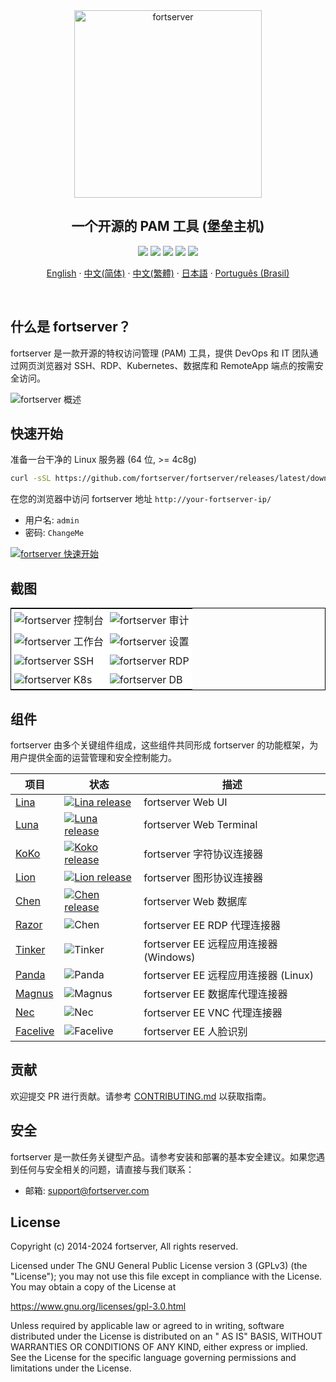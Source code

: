 <div align="center">
  <a name="readme-top"></a>
  <a href="https://fortserver.org/index-en.html"><img src="https://download.fortserver.org/images/fortserver-logo.svg" alt="fortserver" width="300" /></a>
  
## 一个开源的 PAM 工具 (堡垒主机)

[![][license-shield]][license-link]
[![][discord-shield]][discord-link]
[![][docker-shield]][docker-link]
[![][github-release-shield]][github-release-link]
[![][github-stars-shield]][github-stars-link]

[English](./README.md) · [中文(简体)](./readmes/README.zh-hans.md) · [中文(繁體)](./readmes/README.zh-hant.md) · [日本語](./readmes/README.ja.md) · [Português (Brasil)](./readmes/README.pt-br.md)

</div>
<br/>

## 什么是 fortserver？

fortserver 是一款开源的特权访问管理 (PAM) 工具，提供 DevOps 和 IT 团队通过网页浏览器对 SSH、RDP、Kubernetes、数据库和 RemoteApp 端点的按需安全访问。

![fortserver 概述](https://github.com/fortserver/fortserver/assets/32935519/35a371cb-8590-40ed-88ec-f351f8cf9045)

## 快速开始

准备一台干净的 Linux 服务器 (64 位, >= 4c8g)

```sh
curl -sSL https://github.com/fortserver/fortserver/releases/latest/download/quick_start.sh | bash
```

在您的浏览器中访问 fortserver 地址 `http://your-fortserver-ip/`
- 用户名: `admin`
- 密码: `ChangeMe`

[![fortserver 快速开始](https://github.com/user-attachments/assets/0f32f52b-9935-485e-8534-336c63389612)](https://www.youtube.com/watch?v=UlGYRbKrpgY "fortserver 快速开始")

## 截图

<table style="border-collapse: collapse; border: 1px solid black;">
  <tr>
    <td style="padding: 5px;background-color:#fff;"><img src= "https://github.com/fortserver/fortserver/assets/32935519/99fabe5b-0475-4a53-9116-4c370a1426c4" alt="fortserver 控制台"   /></td>
    <td style="padding: 5px;background-color:#fff;"><img src= "https://github.com/fortserver/fortserver/assets/32935519/a424d731-1c70-4108-a7d8-5bbf387dda9a" alt="fortserver 审计"   /></td>
  </tr>

  <tr>
    <td style="padding: 5px;background-color:#fff;"><img src= "https://github.com/fortserver/fortserver/assets/32935519/393d2c27-a2d0-4dea-882d-00ed509e00c9" alt="fortserver 工作台"   /></td>
    <td style="padding: 5px;background-color:#fff;"><img src= "https://github.com/fortserver/fortserver/assets/32935519/3a2611cd-8902-49b8-b82b-2a6dac851f3e" alt="fortserver 设置"   /></td>
  </tr>

  <tr>
    <td style="padding: 5px;background-color:#fff;"><img src= "https://github.com/fortserver/fortserver/assets/32935519/1e236093-31f7-4563-8eb1-e36d865f1568" alt="fortserver SSH"   /></td>
    <td style="padding: 5px;background-color:#fff;"><img src= "https://github.com/fortserver/fortserver/assets/32935519/69373a82-f7ab-41e8-b763-bbad2ba52167" alt="fortserver RDP"   /></td>
  </tr>
  <tr>
    <td style="padding: 5px;background-color:#fff;"><img src= "https://github.com/fortserver/fortserver/assets/32935519/5bed98c6-cbe8-4073-9597-d53c69dc3957" alt="fortserver K8s"   /></td>
    <td style="padding: 5px;background-color:#fff;"><img src= "https://github.com/fortserver/fortserver/assets/32935519/b80ad654-548f-42bc-ba3d-c1cfdf1b46d6" alt="fortserver DB"   /></td>
  </tr>
</table>

## 组件

fortserver 由多个关键组件组成，这些组件共同形成 fortserver 的功能框架，为用户提供全面的运营管理和安全控制能力。

| 项目                                                  | 状态                                                                                                                                                                 | 描述                                                                                                   |
|------------------------------------------------------|-----------------------------------------------------------------------------------------------------------------------------------------------------------------------|--------------------------------------------------------------------------------------------------------|
| [Lina](https://github.com/fortserver/lina)           | <a href="https://github.com/fortserver/lina/releases"><img alt="Lina release" src="https://img.shields.io/github/release/fortserver/lina.svg" /></a>                   | fortserver Web UI                                                                                      |
| [Luna](https://github.com/fortserver/luna)           | <a href="https://github.com/fortserver/luna/releases"><img alt="Luna release" src="https://img.shields.io/github/release/fortserver/luna.svg" /></a>                   | fortserver Web Terminal                                                                                  |
| [KoKo](https://github.com/fortserver/koko)           | <a href="https://github.com/fortserver/koko/releases"><img alt="Koko release" src="https://img.shields.io/github/release/fortserver/koko.svg" /></a>                   | fortserver 字符协议连接器                                                                               |
| [Lion](https://github.com/fortserver/lion)           | <a href="https://github.com/fortserver/lion/releases"><img alt="Lion release" src="https://img.shields.io/github/release/fortserver/lion.svg" /></a>                   | fortserver 图形协议连接器                                                                               |
| [Chen](https://github.com/fortserver/chen)           | <a href="https://github.com/fortserver/chen/releases"><img alt="Chen release" src="https://img.shields.io/github/release/fortserver/chen.svg" />                       | fortserver Web 数据库                                                                                   |  
| [Razor](https://github.com/fortserver/razor)         | <img alt="Chen" src="https://img.shields.io/badge/release-private-red" />                                                                                              | fortserver EE RDP 代理连接器                                                                            |
| [Tinker](https://github.com/fortserver/tinker)       | <img alt="Tinker" src="https://img.shields.io/badge/release-private-red" />                                                                                            | fortserver EE 远程应用连接器 (Windows)                                                                  |
| [Panda](https://github.com/fortserver/Panda)         | <img alt="Panda" src="https://img.shields.io/badge/release-private-red" />                                                                                             | fortserver EE 远程应用连接器 (Linux)                                                                    |
| [Magnus](https://github.com/fortserver/magnus)       | <img alt="Magnus" src="https://img.shields.io/badge/release-private-red" />                                                                                            | fortserver EE 数据库代理连接器                                                                          |
| [Nec](https://github.com/fortserver/nec)             | <img alt="Nec" src="https://img.shields.io/badge/release-private-red" />                                                                                               | fortserver EE VNC 代理连接器                                                                           |
| [Facelive](https://github.com/fortserver/facelive)   | <img alt="Facelive" src="https://img.shields.io/badge/release-private-red" />                                                                                          | fortserver EE 人脸识别                                                                                  |


## 贡献

欢迎提交 PR 进行贡献。请参考 [CONTRIBUTING.md][contributing-link] 以获取指南。

## 安全

fortserver 是一款任务关键型产品。请参考安装和部署的基本安全建议。如果您遇到任何与安全相关的问题，请直接与我们联系：

- 邮箱: support@fortserver.com

## License

Copyright (c) 2014-2024 fortserver, All rights reserved.

Licensed under The GNU General Public License version 3 (GPLv3) (the "License"); you may not use this file except in compliance with the License. You may obtain a copy of the License at

https://www.gnu.org/licenses/gpl-3.0.html

Unless required by applicable law or agreed to in writing, software distributed under the License is distributed on an " AS IS" BASIS, WITHOUT WARRANTIES OR CONDITIONS OF ANY KIND, either express or implied. See the License for the specific language governing permissions and limitations under the License.

<!-- fortserver official link -->
[docs-link]: https://fortserver.com/docs
[discord-link]: https://discord.com/invite/W6vYXmAQG2
[contributing-link]: https://github.com/fortserver/fortserver/blob/dev/CONTRIBUTING.md

<!-- fortserver Other link-->
[license-link]: https://www.gnu.org/licenses/gpl-3.0.html
[docker-link]: https://hub.docker.com/u/fortserver
[github-release-link]: https://github.com/fortserver/fortserver/releases/latest
[github-stars-link]: https://github.com/fortserver/fortserver
[github-issues-link]: https://github.com/fortserver/fortserver/issues

<!-- Shield link-->
[github-release-shield]: https://img.shields.io/github/v/release/fortserver/fortserver
[github-stars-shield]: https://img.shields.io/github/stars/fortserver/fortserver?color=%231890FF&style=flat-square
[docker-shield]: https://img.shields.io/docker/pulls/fortserver/jms_all.svg
[license-shield]: https://img.shields.io/github/license/fortserver/fortserver
[discord-shield]: https://img.shields.io/discord/1194233267294052363?style=flat&logo=discord&logoColor=%23f5f5f5&labelColor=%235462eb&color=%235462eb

<!-- Image link -->